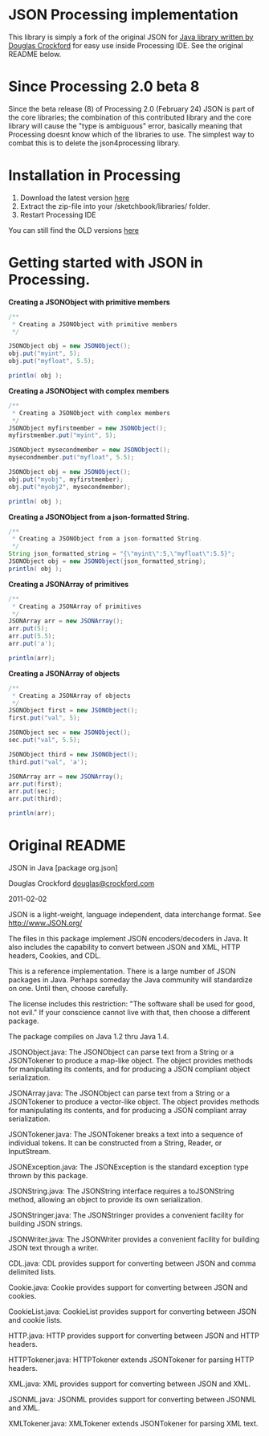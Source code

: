 # JSON Processing implementation

This library is simply a fork of the original JSON for [Java library written by Douglas Crockford](https://github.com/douglascrockford/JSON-java) for easy use inside Processing IDE. See the original README below.

# Since Processing 2.0 beta 8

Since the beta release (8) of Processing 2.0 (February 24) JSON is part of the core libraries; the combination of this contributed library and the core library will cause the "type is ambiguous" error, basically meaning that Processing doesnt know which of the libraries to use. The simplest way to combat this is to delete the json4processing library.

# Installation in Processing

1. Download the latest version [here](santiclaws.se/json4processing/json4processing-0.1.6.zip)
2. Extract the zip-file into your /sketchbook/libraries/ folder.
3. Restart Processing IDE

You can still find the OLD versions [here](https://github.com/agoransson/JSON-processing/downloads)

# Getting started with JSON in Processing.

**Creating a JSONObject with primitive members**

``` java
/**
 * Creating a JSONObject with primitive members
 */

JSONObject obj = new JSONObject();
obj.put("myint", 5);
obj.put("myfloat", 5.5);

println( obj );
```

**Creating a JSONObject with complex members**

``` java
/**
 * Creating a JSONObject with complex members
 */
JSONObject myfirstmember = new JSONObject();
myfirstmember.put("myint", 5);

JSONObject mysecondmember = new JSONObject();
mysecondmember.put("myfloat", 5.5);

JSONObject obj = new JSONObject();
obj.put("myobj", myfirstmember);
obj.put("myobj2", mysecondmember);

println( obj );
```

**Creating a JSONObject from a json-formatted String.**

``` java
/**
 * Creating a JSONObject from a json-formatted String.
 */
String json_formatted_string = "{\"myint\":5,\"myfloat\":5.5}";
JSONObject obj = new JSONObject(json_formatted_string);
println( obj );
```

**Creating a JSONArray of primitives**

``` java
/**
 * Creating a JSONArray of primitives
 */
JSONArray arr = new JSONArray();
arr.put(5);
arr.put(5.5);
arr.put('a');

println(arr);
```

**Creating a JSONArray of objects**

``` java
/**
 * Creating a JSONArray of objects
 */
JSONObject first = new JSONObject();
first.put("val", 5);

JSONObject sec = new JSONObject();
sec.put("val", 5.5);

JSONObject third = new JSONObject();
third.put("val", 'a');

JSONArray arr = new JSONArray();
arr.put(first);
arr.put(sec);
arr.put(third);

println(arr);
```

# Original README

JSON in Java [package org.json]

Douglas Crockford
douglas@crockford.com

2011-02-02


JSON is a light-weight, language independent, data interchange format.
See http://www.JSON.org/

The files in this package implement JSON encoders/decoders in Java. 
It also includes the capability to convert between JSON and XML, HTTP 
headers, Cookies, and CDL. 

This is a reference implementation. There is a large number of JSON packages
in Java. Perhaps someday the Java community will standardize on one. Until 
then, choose carefully.

The license includes this restriction: "The software shall be used for good, 
not evil." If your conscience cannot live with that, then choose a different
package.

The package compiles on Java 1.2 thru Java 1.4.


JSONObject.java: The JSONObject can parse text from a String or a JSONTokener
to produce a map-like object. The object provides methods for manipulating its
contents, and for producing a JSON compliant object serialization.

JSONArray.java: The JSONObject can parse text from a String or a JSONTokener
to produce a vector-like object. The object provides methods for manipulating 
its contents, and for producing a JSON compliant array serialization.

JSONTokener.java: The JSONTokener breaks a text into a sequence of individual
tokens. It can be constructed from a String, Reader, or InputStream.

JSONException.java: The JSONException is the standard exception type thrown
by this package.


JSONString.java: The JSONString interface requires a toJSONString method, 
allowing an object to provide its own serialization.

JSONStringer.java: The JSONStringer provides a convenient facility for 
building JSON strings.

JSONWriter.java: The JSONWriter provides a convenient facility for building 
JSON text through a writer.
 

CDL.java: CDL provides support for converting between JSON and comma
delimited lists.

Cookie.java: Cookie provides support for converting between JSON and cookies.

CookieList.java: CookieList provides support for converting between JSON and
cookie lists.

HTTP.java: HTTP provides support for converting between JSON and HTTP headers.

HTTPTokener.java: HTTPTokener extends JSONTokener for parsing HTTP headers.

XML.java: XML provides support for converting between JSON and XML.

JSONML.java: JSONML provides support for converting between JSONML and XML.

XMLTokener.java: XMLTokener extends JSONTokener for parsing XML text.